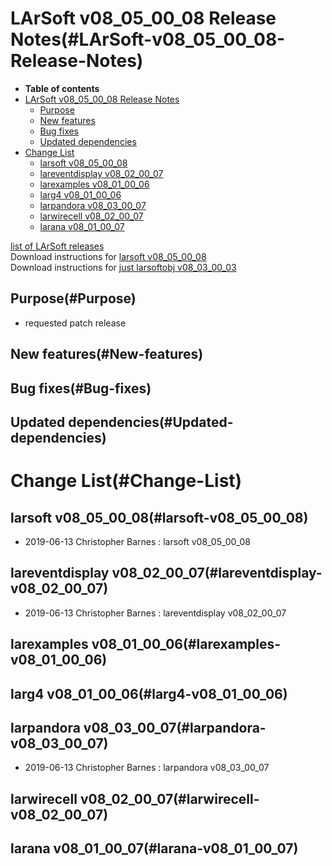 LArSoft v08\_05\_00\_08 Release Notes(#LArSoft-v08_05_00_08-Release-Notes)
=============================================================================

-   **Table of contents**
-   [LArSoft v08\_05\_00\_08 Release Notes](#LArSoft-v08_05_00_08-Release-Notes)
    -   [Purpose](#Purpose)
    -   [New features](#New-features)
    -   [Bug fixes](#Bug-fixes)
    -   [Updated dependencies](#Updated-dependencies)
-   [Change List](#Change-List)
    -   [larsoft v08\_05\_00\_08](#larsoft-v08_05_00_08)
    -   [lareventdisplay v08\_02\_00\_07](#lareventdisplay-v08_02_00_07)
    -   [larexamples v08\_01\_00\_06](#larexamples-v08_01_00_06)
    -   [larg4 v08\_01\_00\_06](#larg4-v08_01_00_06)
    -   [larpandora v08\_03\_00\_07](#larpandora-v08_03_00_07)
    -   [larwirecell v08\_02\_00\_07](#larwirecell-v08_02_00_07)
    -   [larana v08\_01\_00\_07](#larana-v08_01_00_07)

[list of LArSoft releases](LArSoft_release_list)\
Download instructions for [larsoft v08\_05\_00\_08](http://scisoft.fnal.gov/scisoft/bundles/larsoft/v08_05_00_08/larsoft-v08_05_00_08.html)\
Download instructions for [just larsoftobj v08\_03\_00\_03](http://scisoft.fnal.gov/scisoft/bundles/larsoftobj/v08_03_00_03/larsoftobj-v08_03_00_03.html)

Purpose(#Purpose)
--------------------

-   requested patch release

New features(#New-features)
------------------------------

Bug fixes(#Bug-fixes)
------------------------

Updated dependencies(#Updated-dependencies)
----------------------------------------------

Change List(#Change-List)
============================

larsoft v08\_05\_00\_08(#larsoft-v08_05_00_08)
-------------------------------------------------

-   2019-06-13 Christopher Barnes : larsoft v08\_05\_00\_08

lareventdisplay v08\_02\_00\_07(#lareventdisplay-v08_02_00_07)
-----------------------------------------------------------------

-   2019-06-13 Christopher Barnes : lareventdisplay v08\_02\_00\_07

larexamples v08\_01\_00\_06(#larexamples-v08_01_00_06)
---------------------------------------------------------

larg4 v08\_01\_00\_06(#larg4-v08_01_00_06)
---------------------------------------------

larpandora v08\_03\_00\_07(#larpandora-v08_03_00_07)
-------------------------------------------------------

-   2019-06-13 Christopher Barnes : larpandora v08\_03\_00\_07

larwirecell v08\_02\_00\_07(#larwirecell-v08_02_00_07)
---------------------------------------------------------

larana v08\_01\_00\_07(#larana-v08_01_00_07)
-----------------------------------------------

